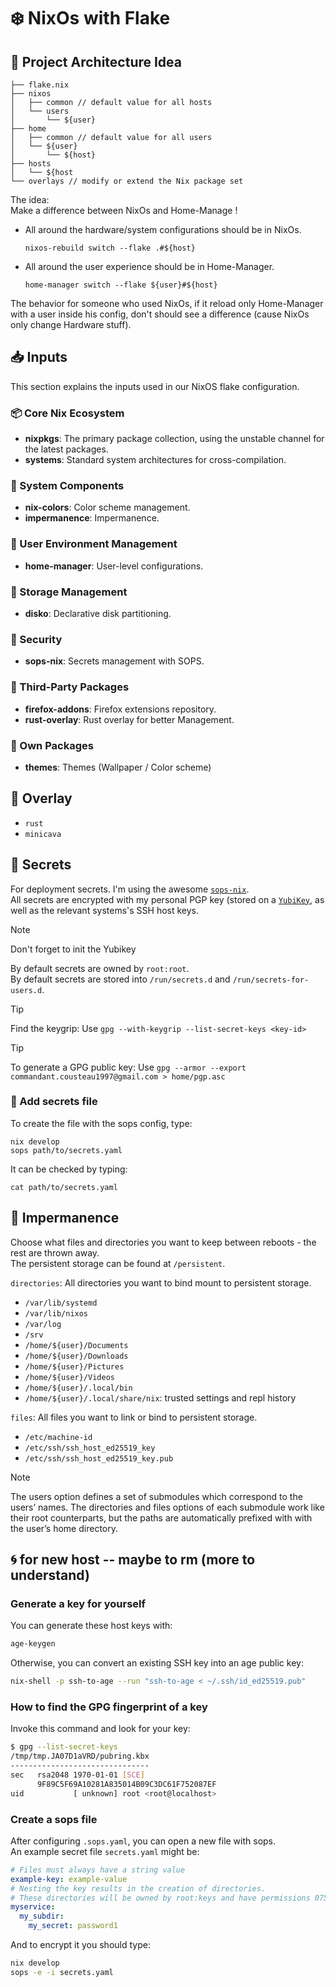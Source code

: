 # ❄️ NixOs with Flake

## 📐 Project Architecture Idea

```
├── flake.nix
├── nixos
│   ├── common // default value for all hosts
│   └── users
│       └── ${user}
├── home
│   ├── common // default value for all users
│   └── ${user}
│       └── ${host}
├── hosts
│   └── ${host
└── overlays // modify or extend the Nix package set
```

The idea:\
Make a difference between NixOs and Home-Manage !

- All around the hardware/system configurations should be in NixOs.
  ```cli
  nixos-rebuild switch --flake .#${host}
  ```
- All around the user experience should be in Home-Manager.
  ```cli
  home-manager switch --flake ${user}#${host}
  ```

The behavior for someone who used NixOs, if it reload only Home-Manager with a user inside his config, don't should see a difference (cause NixOs only change Hardware stuff).

## 📥 Inputs

This section explains the inputs used in our NixOS flake configuration.

### 📦 Core Nix Ecosystem

- **nixpkgs**: The primary package collection, using the unstable channel for the latest packages.
- **systems**: Standard system architectures for cross-compilation.

### 🧩 System Components

- **nix-colors**: Color scheme management.
- **impermanence**: Impermanence.

### 👤 User Environment Management

- **home-manager**: User-level configurations.

### 💾 Storage Management

- **disko**: Declarative disk partitioning.

### 🔐 Security

- **sops-nix**: Secrets management with SOPS.

### 🔌 Third-Party Packages

- **firefox-addons**: Firefox extensions repository.
- **rust-overlay**: Rust overlay for better Management.

### 🎨 Own Packages

- **themes**: Themes (Wallpaper / Color scheme)

## 🔧 Overlay

- `rust`
- `minicava`

## 🔐 Secrets

For deployment secrets. I'm using the awesome [`sops-nix`](https://github.com/Mic92/sops-nix).\
All secrets are encrypted with my personal PGP key (stored on a [`YubiKey`](https://www.yubico.com/), as well as the relevant systems's SSH host keys.

> [!NOTE]
> Don't forget to init the Yubikey

By default secrets are owned by `root:root`.\
By default secrets are stored into `/run/secrets.d` and `/run/secrets-for-users.d`.

> [!TIP]
> Find the keygrip: Use `gpg --with-keygrip --list-secret-keys <key-id>`

> [!TIP]
> To generate a GPG public key: Use `gpg --armor --export commandant.cousteau1997@gmail.com > home/pgp.asc`

### 📄 Add secrets file
To create the file with the sops config, type:
```shell
nix develop
sops path/to/secrets.yaml
```
It can be checked by typing:
```shell
cat path/to/secrets.yaml
```

## 💾 Impermanence

Choose what files and directories you want to keep between reboots - the rest are thrown away.\
The persistent storage can be found at `/persistent`.

`directories`: All directories you want to bind mount to persistent storage.
- `/var/lib/systemd`
- `/var/lib/nixos`
- `/var/log`
- `/srv`
- `/home/${user}/Documents`
- `/home/${user}/Downloads`
- `/home/${user}/Pictures`
- `/home/${user}/Videos`
- `/home/${user}/.local/bin`
- `/home/${user}/.local/share/nix`: trusted settings and repl history

`files`: All files you want to link or bind to persistent storage.
- `/etc/machine-id`
- `/etc/ssh/ssh_host_ed25519_key`
- `/etc/ssh/ssh_host_ed25519_key.pub`

> [!NOTE]
> The users option defines a set of submodules which correspond to the users’ names. 
> The directories and files options of each submodule work like their root counterparts, but the paths are automatically prefixed with with the user’s home directory.

## 🌀 for new host -- maybe to rm (more to understand)

### Generate a key for yourself

You can generate these host keys with:
```sh
age-keygen
```
Otherwise, you can convert an existing SSH key into an age public key:
```sh
nix-shell -p ssh-to-age --run "ssh-to-age < ~/.ssh/id_ed25519.pub"
```

### How to find the GPG fingerprint of a key 
Invoke this command and look for your key:
```sh
$ gpg --list-secret-keys
/tmp/tmp.JA07D1aVRD/pubring.kbx
-------------------------------
sec   rsa2048 1970-01-01 [SCE]
      9F89C5F69A10281A835014B09C3DC61F752087EF
uid           [ unknown] root <root@localhost>
```

### Create a sops file

After configuring `.sops.yaml`, you can open a new file with sops.\
An example secret file `secrets.yaml` might be:
```yaml
# Files must always have a string value
example-key: example-value
# Nesting the key results in the creation of directories.
# These directories will be owned by root:keys and have permissions 0751.
myservice:
  my_subdir:
    my_secret: password1
```
And to encrypt it you should type:
```sh
nix develop
sops -e -i secrets.yaml
```
